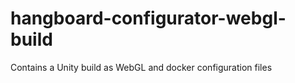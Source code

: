 # hangboard-configurator-webgl-build
Contains a Unity build as WebGL and docker configuration files 
